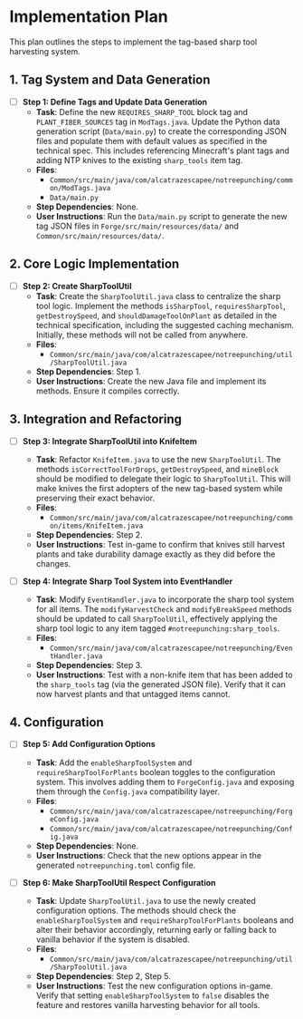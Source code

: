# Implementation Plan

This plan outlines the steps to implement the tag-based sharp tool harvesting system.

## 1. Tag System and Data Generation
- [ ] **Step 1: Define Tags and Update Data Generation**
  - **Task**: Define the new `REQUIRES_SHARP_TOOL` block tag and `PLANT_FIBER_SOURCES` tag in `ModTags.java`. Update the Python data generation script (`Data/main.py`) to create the corresponding JSON files and populate them with default values as specified in the technical spec. This includes referencing Minecraft's plant tags and adding NTP knives to the existing `sharp_tools` item tag.
  - **Files**:
    - `Common/src/main/java/com/alcatrazescapee/notreepunching/common/ModTags.java`
    - `Data/main.py`
  - **Step Dependencies**: None.
  - **User Instructions**: Run the `Data/main.py` script to generate the new tag JSON files in `Forge/src/main/resources/data/` and `Common/src/main/resources/data/`.

## 2. Core Logic Implementation
- [ ] **Step 2: Create SharpToolUtil**
  - **Task**: Create the `SharpToolUtil.java` class to centralize the sharp tool logic. Implement the methods `isSharpTool`, `requiresSharpTool`, `getDestroySpeed`, and `shouldDamageToolOnPlant` as detailed in the technical specification, including the suggested caching mechanism. Initially, these methods will not be called from anywhere.
  - **Files**:
    - `Common/src/main/java/com/alcatrazescapee/notreepunching/util/SharpToolUtil.java`
  - **Step Dependencies**: Step 1.
  - **User Instructions**: Create the new Java file and implement its methods. Ensure it compiles correctly.

## 3. Integration and Refactoring
- [ ] **Step 3: Integrate SharpToolUtil into KnifeItem**
  - **Task**: Refactor `KnifeItem.java` to use the new `SharpToolUtil`. The methods `isCorrectToolForDrops`, `getDestroySpeed`, and `mineBlock` should be modified to delegate their logic to `SharpToolUtil`. This will make knives the first adopters of the new tag-based system while preserving their exact behavior.
  - **Files**:
    - `Common/src/main/java/com/alcatrazescapee/notreepunching/common/items/KnifeItem.java`
  - **Step Dependencies**: Step 2.
  - **User Instructions**: Test in-game to confirm that knives still harvest plants and take durability damage exactly as they did before the changes.

- [ ] **Step 4: Integrate Sharp Tool System into EventHandler**
  - **Task**: Modify `EventHandler.java` to incorporate the sharp tool system for all items. The `modifyHarvestCheck` and `modifyBreakSpeed` methods should be updated to call `SharpToolUtil`, effectively applying the sharp tool logic to any item tagged `#notreepunching:sharp_tools`.
  - **Files**:
    - `Common/src/main/java/com/alcatrazescapee/notreepunching/EventHandler.java`
  - **Step Dependencies**: Step 3.
  - **User Instructions**: Test with a non-knife item that has been added to the `sharp_tools` tag (via the generated JSON file). Verify that it can now harvest plants and that untagged items cannot.

## 4. Configuration
- [ ] **Step 5: Add Configuration Options**
  - **Task**: Add the `enableSharpToolSystem` and `requireSharpToolForPlants` boolean toggles to the configuration system. This involves adding them to `ForgeConfig.java` and exposing them through the `Config.java` compatibility layer.
  - **Files**:
    - `Common/src/main/java/com/alcatrazescapee/notreepunching/ForgeConfig.java`
    - `Common/src/main/java/com/alcatrazescapee/notreepunching/Config.java`
  - **Step Dependencies**: None.
  - **User Instructions**: Check that the new options appear in the generated `notreepunching.toml` config file.

- [ ] **Step 6: Make SharpToolUtil Respect Configuration**
  - **Task**: Update `SharpToolUtil.java` to use the newly created configuration options. The methods should check the `enableSharpToolSystem` and `requireSharpToolForPlants` booleans and alter their behavior accordingly, returning early or falling back to vanilla behavior if the system is disabled.
  - **Files**:
    - `Common/src/main/java/com/alcatrazescapee/notreepunching/util/SharpToolUtil.java`
  - **Step Dependencies**: Step 2, Step 5.
  - **User Instructions**: Test the new configuration options in-game. Verify that setting `enableSharpToolSystem` to `false` disables the feature and restores vanilla harvesting behavior for all tools.
